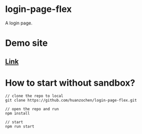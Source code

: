 # login-page-flex
A login page.

# Demo site
## [Link](https://login-page-flex.herokuapp.com/ "login-page-flex")


# How to start without sandbox?
```
// clone the repo to local
git clone https://github.com/huanzochen/login-page-flex.git

// open the repo and run
npm install

// start
npm run start
```

